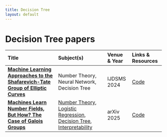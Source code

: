 ```yaml
---
title: Decision Tree
layout: default
---
```


# Decision Tree papers

| Title | Subject(s) | Venue & Year | Links & Resources |
| :--- | :--- | :--- | :--- |
| **[Machine Learning Approaches to the Shafarevich-Tate Group of Elliptic Curves](https://www.worldscientific.com/doi/abs/10.1142/S2810939225400015)** | Number Theory, Neural Network, Decision Tree | IJDSMS 2024 | [Code](https://github.com/barinderbanwait/ml_rnt) |
| **[Machines Learn Number Fields, But How? The Case of Galois Groups](https://arxiv.org/abs/2508.06670)** | [Number Theory](number-theory.md), [Logistic Regression](logistic-regression.md), [Decision Tree](decision-tree.md), [Interpretability](interpretability.md) | arXiv 2025 | [Code](https://github.com/seewoo5/ML-NF) |